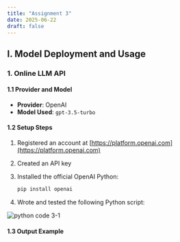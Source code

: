 ```yaml
---
title: "Assignment 3"
date: 2025-06-22
draft: false
---
```


## I. Model Deployment and Usage

### 1. Online LLM API

#### 1.1 Provider and Model

- **Provider**: OpenAI  
- **Model Used**: `gpt-3.5-turbo`

#### 1.2 Setup Steps

1. Registered an account at [https://platform.openai.com](https://platform.openai.com)  
2. Created an API key  
3. Installed the official OpenAI Python:

    ```bash
    pip install openai
    ```
4. Wrote and tested the following Python script:

![python code 3-1](/images/a3-1.png)

#### 1.3 Output Example
